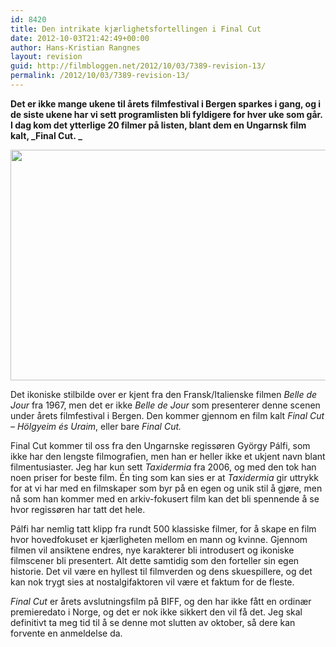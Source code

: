 ```yaml
---
id: 8420
title: Den intrikate kjærlighetsfortellingen i Final Cut
date: 2012-10-03T21:42:49+00:00
author: Hans-Kristian Rangnes
layout: revision
guid: http://filmbloggen.net/2012/10/03/7389-revision-13/
permalink: /2012/10/03/7389-revision-13/
---
```

**Det er ikke mange ukene til årets filmfestival i Bergen sparkes i gang, og i de siste ukene har vi sett programlisten bli fyldigere for hver uke som går. I dag kom det ytterlige 20 filmer på listen, blant dem en Ungarnsk film kalt, _Final Cut. _**

<a href="http://filmbloggen.net/2012/10/03/den-intrikate-kjaerlighetsfortellingen-i-final-cut/20120121-final-cut-holgyeim-es-uraim5/" rel="attachment wp-att-7390"><img class="alignnone size-large wp-image-7390" src="http://filmbloggen.net/wp-content/uploads//2012/10/20120121-final-cut-holgyeim-es-uraim5-620x369.jpg" alt="" width="620" height="369" /></a>

Det ikoniske stilbilde over er kjent fra den Fransk/Italienske filmen _Belle de Jour_ fra 1967, men det er ikke _Belle de Jour_ som presenterer denne scenen under årets filmfestival i Bergen. Den kommer gjennom en film kalt _Final Cut &#8211; Hölgyeim és Uraim_, eller bare _Final Cut._

Final Cut kommer til oss fra den Ungarnske regissøren György Pálfi, som ikke har den lengste filmografien, men han er heller ikke et ukjent navn blant filmentusiaster. Jeg har kun sett _Taxidermia_ fra 2006, og med den tok han noen priser for beste film. Én ting som kan sies er at _Taxidermia_ gir uttrykk for at vi har med en filmskaper som byr på en egen og unik stil å gjøre, men nå som han kommer med en arkiv-fokusert film kan det bli spennende å se hvor regissøren har tatt det hele.

Pálfi har nemlig tatt klipp fra rundt 500 klassiske filmer, for å skape en film hvor hovedfokuset er kjærligheten mellom en mann og kvinne. Gjennom filmen vil ansiktene endres, nye karakterer bli introdusert og ikoniske filmscener bli presentert. Alt dette samtidig som den forteller sin egen historie. Det vil være en hyllest til filmverden og dens skuespillere, og det kan nok trygt sies at nostalgifaktoren vil være et faktum for de fleste.

_Final Cut_ er årets avslutningsfilm på BIFF, og den har ikke fått en ordinær premieredato i Norge, og det er nok ikke sikkert den vil få det. Jeg skal definitivt ta meg tid til å se denne mot slutten av oktober, så dere kan forvente en anmeldelse da.